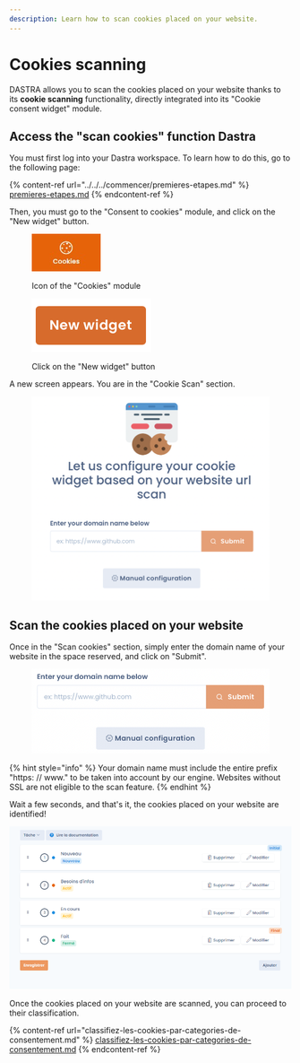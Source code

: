 ```yaml
---
description: Learn how to scan cookies placed on your website.
---
```


# Cookies scanning

DASTRA allows you to scan the cookies placed on your website thanks to its **cookie scanning** functionality, directly integrated into its "Cookie consent widget" module.

## Access the "scan cookies" function Dastra

You must first log into your Dastra workspace. To learn how to do this, go to the following page:

{% content-ref url="../../../commencer/premieres-etapes.md" %}
[premieres-etapes.md](../../../commencer/premieres-etapes.md)
{% endcontent-ref %}

Then, you must go to the "Consent to cookies" module, and click on the "New widget" button.

<figure><img src="../../../.gitbook/assets/image (1).png" alt=""><figcaption><p>Icon of the "Cookies" module</p></figcaption></figure>

<figure><img src="../../../.gitbook/assets/Capture d’écran 2023-02-20 à 17.41.03.png" alt=""><figcaption><p>Click on the "New widget" button</p></figcaption></figure>

A new screen appears. You are in the "Cookie Scan" section.

<figure><img src="../../../.gitbook/assets/Capture d’écran 2023-02-20 à 17.42.29.png" alt=""><figcaption></figcaption></figure>

## Scan the cookies placed on your website

Once in the "Scan cookies" section, simply enter the domain name of your website in the space reserved, and click on "Submit".

<figure><img src="../../../.gitbook/assets/Capture d’écran 2023-02-20 à 17.43.30.png" alt=""><figcaption></figcaption></figure>

{% hint style="info" %}
Your domain name must include the entire prefix "https: // www." to be taken into account by our engine. Websites without SSL are not eligible to the scan feature.
{% endhint %}

Wait a few seconds, and that's it, the cookies placed on your website are identified!

![Scanning is in progress](<../../../.gitbook/assets/image (9).png>)

Once the cookies placed on your website are scanned, you can proceed to their classification.

{% content-ref url="classifiez-les-cookies-par-categories-de-consentement.md" %}
[classifiez-les-cookies-par-categories-de-consentement.md](classifiez-les-cookies-par-categories-de-consentement.md)
{% endcontent-ref %}
